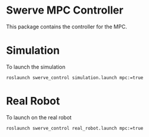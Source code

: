# Swerve MPC Controller
This package contains the controller for the MPC.

# Simulation
To launch the simulation
```
roslaunch swerve_control simulation.launch mpc:=true
```

# Real Robot
To launch on the real robot
```
roslaunch swerve_control real_robot.launch mpc:=true
```

